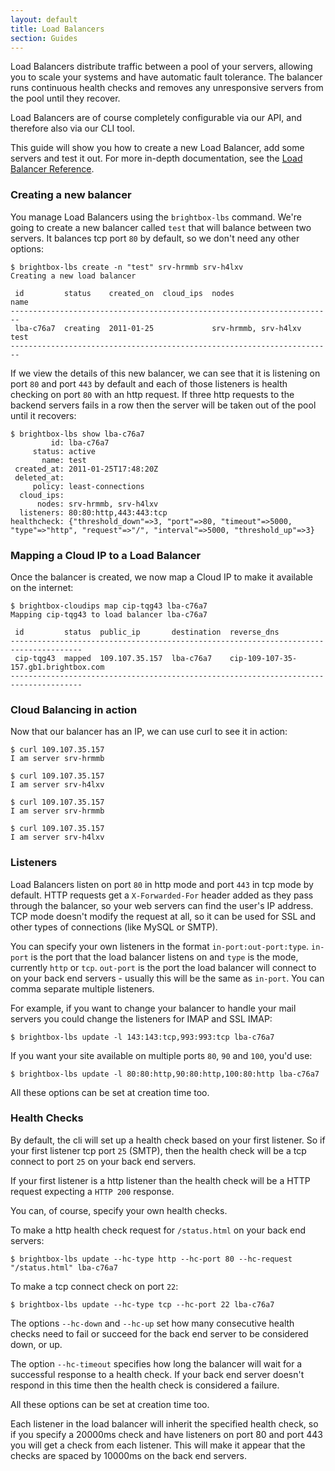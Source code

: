 ```yaml
---
layout: default
title: Load Balancers
section: Guides
---
```


Load Balancers distribute traffic between a pool of your servers,
allowing you to scale your systems and have automatic fault
tolerance. The balancer runs continuous health checks and removes any
unresponsive servers from the pool until they recover.

Load Balancers are of course completely configurable via our API, and
therefore also via our CLI tool.

This guide will show you how to create a new Load Balancer, add some servers and test it out.  For more in-depth documentation, see the [Load Balancer Reference](/reference/load-balancers).


### Creating a new balancer

You manage Load Balancers using the `brightbox-lbs` command. We're
going to create a new balancer called `test` that will balance between
two servers. It balances tcp port `80` by default, so we don't need
any other options:

    $ brightbox-lbs create -n "test" srv-hrmmb srv-h4lxv
    Creating a new load balancer
    
     id         status    created_on  cloud_ips  nodes                 name
    ------------------------------------------------------------------------
     lba-c76a7  creating  2011-01-25             srv-hrmmb, srv-h4lxv  test
    ------------------------------------------------------------------------

If we view the details of this new balancer, we can see that it is
listening on port `80` and port `443` by default and each of those
listeners is health checking on port `80` with an http request. If three
http requests to the backend servers fails in a row then the server will
be taken out of the pool until it recovers:

    $ brightbox-lbs show lba-c76a7
             id: lba-c76a7
         status: active
           name: test
     created_at: 2011-01-25T17:48:20Z
     deleted_at: 
         policy: least-connections
      cloud_ips: 
          nodes: srv-hrmmb, srv-h4lxv
      listeners: 80:80:http,443:443:tcp
    healthcheck: {"threshold_down"=>3, "port"=>80, "timeout"=>5000, "type"=>"http", "request"=>"/", "interval"=>5000, "threshold_up"=>3}

### Mapping a Cloud IP to a Load Balancer

Once the balancer is created, we now map a Cloud IP to make it
available on the internet:

    $ brightbox-cloudips map cip-tqg43 lba-c76a7
    Mapping cip-tqg43 to load balancer lba-c76a7
    
     id         status  public_ip       destination  reverse_dns                         
    --------------------------------------------------------------------------------------
     cip-tqg43  mapped  109.107.35.157  lba-c76a7    cip-109-107-35-157.gb1.brightbox.com
    --------------------------------------------------------------------------------------

### Cloud Balancing in action

Now that our balancer has an IP, we can use curl to see it in action:

    $ curl 109.107.35.157
    I am server srv-hrmmb
    
    $ curl 109.107.35.157
    I am server srv-h4lxv
    
    $ curl 109.107.35.157
    I am server srv-hrmmb
    
    $ curl 109.107.35.157
    I am server srv-h4lxv

### Listeners

Load Balancers listen on port `80` in http mode and port `443` in tcp
mode by default. HTTP requests get a `X-Forwarded-For` header added as
they pass through the balancer, so your web servers can find the
user's IP address. TCP mode doesn't modify the request at all, so it
can be used for SSL and other types of connections (like MySQL or
SMTP).

You can specify your own listeners in the format
`in-port:out-port:type`. `in-port` is the port that the load balancer
listens on and `type` is the mode, currently `http` or
`tcp`. `out-port` is the port the load balancer will connect to on
your back end servers - usually this will be the same as
`in-port`. You can comma separate multiple listeners.

For example, if you want to change your balancer to handle your mail
servers you could change the listeners for IMAP and SSL IMAP:

    $ brightbox-lbs update -l 143:143:tcp,993:993:tcp lba-c76a7

If you want your site available on multiple ports `80`, `90` and `100`,
you'd use:

    $ brightbox-lbs update -l 80:80:http,90:80:http,100:80:http lba-c76a7

All these options can be set at creation time too.


### Health Checks

By default, the cli will set up a health check based on your first
listener. So if your first listener tcp port `25` (SMTP), then the
health check will be a tcp connect to port `25` on your back end
servers.

If your first listener is a http listener than the health check will
be a HTTP request expecting a `HTTP 200` response.

You can, of course, specify your own health checks.

To make a http health check request for `/status.html` on your back
end servers:

    $ brightbox-lbs update --hc-type http --hc-port 80 --hc-request "/status.html" lba-c76a7

To make a tcp connect check on port `22`:

    $ brightbox-lbs update --hc-type tcp --hc-port 22 lba-c76a7

The options `--hc-down` and `--hc-up` set how many consecutive health
checks need to fail or succeed for the back end server to be
considered down, or up.

The option `--hc-timeout` specifies how long the balancer will wait
for a successful response to a health check. If your back end server
doesn't respond in this time then the health check is considered a
failure.

All these options can be set at creation time too.

Each listener in the load balancer will inherit the specified health
check, so if you specify a 20000ms check and have listeners on port 80
and port 443 you will get a check from each listener. This will make it
appear that the checks are spaced by 10000ms on the back end servers. 
